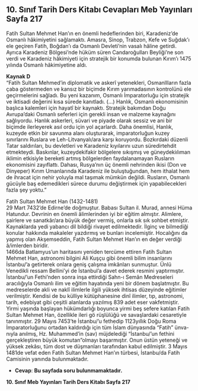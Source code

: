 ## 10. Sınıf Tarih Ders Kitabı Cevapları Meb Yayınları Sayfa 217

Fatih Sultan Mehmet Han’ın en önemli hedeflerinden biri, Karadeniz’de Osmanlı hâkimiyetini sağlamaktı. Amasra, Sinop, Trabzon, Kefe ve Suğdak’ı ele geçiren Fatih, Boğdan’ı da Osmanlı Devleti’nin vasalı hâline getirdi. Ayrıca Karadeniz Bölgesi’nde hüküm süren Candaroğulları Beyliği’ne son verdi ve Karadeniz hâkimiyeti için stratejik bir konumda bulunan Kırım’ı 1475 yılında Osmanlı hâkimiyetine aldı.

**Kaynak D**  
 “Fatih Sultan Mehmed’in diplomatik ve askerî yetenekleri, OsmanlIların fazla çaba göstermeden ve kansız bir biçimde Kırım yarımadasının kontrolünü ele geçirmelerini sağladı. Bu yeni kazanım, Osmanlı İmparatorluğu için stratejik ve iktisadi değerini kısa sürede kanıtladı. (…) Hanlık, Osmanlı ekonomisinin başlıca kalemleri için hayatî bir kaynaktı. Stratejik bakımdan Doğu Avrupa’daki Osmanlı seferleri için gerekli insan ve malzeme kaynağını sağlıyordu. Hanlık askerleri, süvari ve piyade olarak sessiz ve ani bir biçimde ilerleyerek asıl ordu için yol açarlardı. Daha önemlisi, Hanlık, kuzeyde etkin bir savunma alanı oluşturarak, imparatorluğun kuzey sınırlarını Ruslara ve Leh-Litvanyalı/ara karşı koruyordu. Bozkırdaki düzenli Tatar saldırıları, bu devletleri ve Karadeniz kıyılarını uzun süredirtehdit etmekteydi. Baskınlar, kuzeydekifakir bölgelere sıkışmış ve güneydekiılıman iklimin etkisiyle bereketi artmış bölgelerden faydalanamayan Rusların ekonomisini zayıflattı. Dahası, Rusya’nın üç önemli nehrinden ikisi (Don ve Dinyeper) Kırım Umanlarında Karadeniz ile buluştuğundan, hem ithalat hem de ihracat için nehir yoluyla mal taşımak mümkün değildi. Rusların, Osmanlı gücüyle baş edemedikleri sürece durumu değiştirmek için yapabilecekleri fazla şey yoktu.”

Fatih Sultan Mehmet Han (1432-1481)  
 29 Mart 7432’de Edirne’de doğmuştur. Babası Sultan il. Murad, annesi Hüma Hatundur. Devrinin en önemli âlimlerinden iyi bir eğitim almıştır. Alimlere, şairlere ve sanatkâr/ara büyük değer vermiş, onlarla sık sık sohbet etmiştir. Kaynaklarda yedi yabancı dil bildiği rivayet edilmektedir. İlginç ve bilmediği konular hakkında makaleler yazdırmış ve bunları incelemiştir. Hocalığını da yapmış olan Akşemseddin, Fatih Sultan Mehmet Han’ın en değer verdiği â/imlerden biridir.  
 1466da Batlamyus’un haritasını yeniden tercüme ettiren Fatih Sultan Mehmet Han, astronomi bilgini Ali Kuşçu gibi önemli bilim insanlarını İstanbu/’a getirterek onlara geniş çalışma imkânları sunmuştur. Ünlü Venedikli ressam Bellini’yi de İstanbul’a davet ederek resmini yaptırmıştır. İstanbu/’un Fethi’nden sonra inşa ettirdiği Sahn-ı Semân Medreseleri aracılığıyla Osmanlı ilim ve eğitim hayatında yeni bir dönem başlatmıştır. Bu medreselerde akli ve naklî ilimlerle ilgili yüksek ihtisas düzeyinde eğitimler verilmiştir. Kendisi de bu külliye kütüphanesine dinî ilimler, tıp, astronomi, tarih, edebiyat gibi çeşitli alanlarda yazılmış 839 adet eser vakfetmiştir.  
 Yirmi yaşında başlayan hükümdarlığı boyunca yirmi beş sefere katılan Fatih Sultan Mehmet Han, özellikle ileri gö rüşlülüğü ve savaşlardaki cesaretiyle tanınmıştır. 29 Mayıs 7453’te İstanbu/’u fethedip 1123yıllık Doğu Roma İmparatorluğunu ortadan kaldırdığı için tüm İslam dünyasında “Fatih” ünva- nıyla anılmış, Hz. Muhammed’in (sav) müjdelediği “İstanbu/’un fethini gerçekleştiren büyük komutan”olmayı başarmıştır. Onun üstün yeteneği ve yüksek zekâsı, tüm dost ve düşmanları tarafından kabul edilmiştir. 3 Mayıs 1481de vefat eden Fatih Sultan Mehmet Han’ın türbesi, İstanbu/da Fatih Camisinin yanında bulunmaktadır.

* **Cevap**: **Bu sayfada soru bulunmamaktadır.**

**10. Sınıf Meb Yayınları Tarih Ders Kitabı Sayfa 217**